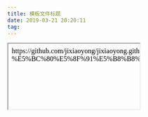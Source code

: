 ```yaml
---
title: 模板文件标题
date: 2019-03-21 20:20:11
tag: 
---
```


<script src="https://jixiaoyong.github.io/js/edit_on_github.js"></script>
<iframe id="iframeid"
scrolling=false
 onload="Javascript:editOnGithub()" 
 srcdoc="<div id=&quot;url&quot;>https://github.com/jixiaoyong/jixiaoyong.github.io/blob/hexo_blog/blog/source/_posts/Android-%E5%BC%80%E5%8F%91%E5%B8%B8%E7%94%A8%E8%AE%BE%E7%BD%AE.md
    </div>">
</iframe>

